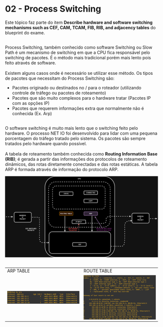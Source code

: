# 02 - Process Switching

Este tópico faz parte do item **Describe hardware and software switching mechanisms such as CEF, CAM, TCAM, FIB, RIB, and adjacency tables** do blueprint do exame. <br></br>

Process Switching, também conhecido como software Switching ou Slow Path é um mecanismo de switching em que a CPU fica responsável pelo switching de pacotes. É o método mais tradicional porém mais lento pois feito através de software. <br></br>
Existem alguns casos onde é necessário se utilizar esse método. Os tipos de pacotes que necessitam do Process Switching são:
- Pacotes originado ou destinados no / para o roteador (utilizando controle de tráfego ou pacotes de roteamento)
- Pacotes que são muito complexos para o hardware tratar (Pacotes IP com as opções IP)
- Pacotes que requerem informações extra que normalmente não é conhecida (Ex. Arp) <br></br>

O software switching é muito mais lento que o switching feito pelo hardware. O processo NET IO foi desenvolvido para lidar com uma pequena porcentagem do tráfego tratado pelo sistema. Os pacotes são sempre tratados pelo hardware quando possível. <br></br>
A tabela de roteamento também conhecida como **Routing Information Base (RIB)**; é gerada a partir das informações dos protocolos de roteamento dinâmicos, das rotas diretamente conectadas e das rotas estáticas. A tabela ARP é formada através de informação do protocolo ARP.

![CEF](Imagens/cef.png) <br></br>

<table>
    <tr>
      <td> ARP TABLE</td>
      <td> ROUTE TABLE</td>
    </tr>
    <tr>
      <td width="50%"><img src="Imagens/arp_table.png"></img></td>
      <td width="50%"><img src="Imagens/route_table.png"></img></td>
    </tr>
</table>